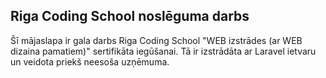## Riga Coding School noslēguma darbs

Šī mājaslapa ir gala darbs Riga Coding School "WEB izstrādes (ar WEB dizaina pamatiem)" sertifikāta iegūšanai. Tā ir izstrādāta ar Laravel ietvaru un veidota priekš neesoša uzņēmuma.
